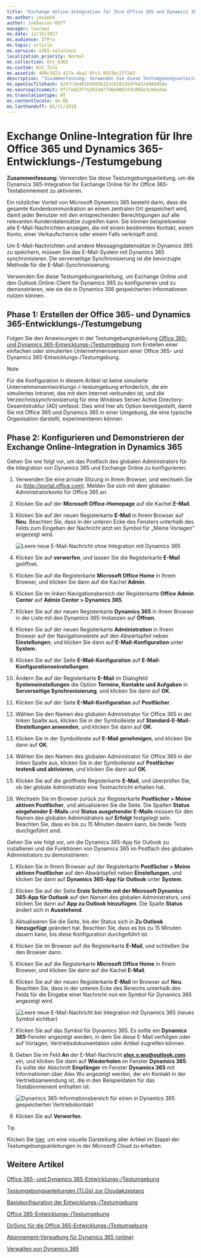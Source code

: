 ```yaml
---
title: "Exchange Online-Integration für Ihre Office 365 und Dynamics 365-Entwicklungs-/Testumgebung"
ms.author: josephd
author: JoeDavies-MSFT
manager: laurawi
ms.date: 12/15/2017
ms.audience: ITPro
ms.topic: article
ms.service: o365-solutions
localization_priority: Normal
ms.collection: Ent_O365
ms.custom: Ent_TLGs
ms.assetid: 499c5823-427a-4ba2-8fc1-9553bc2ff2d3
description: "Zusammenfassung: Verwenden Sie diese Testumgebungsanleitung, um die Dynamics 365-Integration für Exchange Online für Ihr Office 365-Testabonnement zu aktivieren."
ms.openlocfilehash: b297c3e461b5695b323c619145df64524989d58a
ms.sourcegitcommit: 9f1fe023f7e2924477d6e9003fdc805e3cb6e2be
ms.translationtype: HT
ms.contentlocale: de-DE
ms.lasthandoff: 01/11/2018
---
```

# <a name="exchange-online-integration-for-your-office-365-and-dynamics-365-devtest-environment"></a>Exchange Online-Integration für Ihre Office 365 und Dynamics 365-Entwicklungs-/Testumgebung

 **Zusammenfassung:** Verwenden Sie diese Testumgebungsanleitung, um die Dynamics 365-Integration für Exchange Online für Ihr Office 365-Testabonnement zu aktivieren.
  
Ein nützlicher Vorteil von Microsoft Dynamics 365 besteht darin, dass die gesamte Kundenkommunikation an einem zentralen Ort gespeichert wird, damit jeder Benutzer mit den entsprechenden Berechtigungen auf alle relevanten Kundendatensätze zugreifen kann. Sie können beispielsweise alle E-Mail-Nachrichten anzeigen, die mit einem bestimmten Kontakt, einem Konto, einer Verkaufschance oder einem Falls verknüpft sind.
  
Um E-Mail-Nachrichten und andere Messagingdatensätze in Dynamics 365 zu speichern, müssen Sie das E-Mail-System mit Dynamics 365 synchronisieren. Die serverseitige Synchronisierung ist die bevorzugte Methode für die E-Mail-Synchronisierung.
  
Verwenden Sie diese Testumgebungsanleitung, um Exchange Online und den Outlook Online-Client für Dynamics 365 zu konfigurieren und zu demonstrieren, wie sie die in Dynamics 356 gespeicherten Informationen nutzen können. 
  
## <a name="phase-1-build-out-the-office-365-and-dynamics-365-devtest-environment"></a>Phase 1: Erstellen der Office 365- und Dynamics 365-Entwicklungs-/Testumgebung

Folgen Sie den Anweisungen in der Testumgebungsanleitung [Office 365- und Dynamics 365-Entwicklungs-/Testumgebung](office-365-and-dynamics-365-dev-test-environment.md) zum Erstellen einer einfachen oder simulierten Unternehmensversion einer Office 365- und Dynamics 365-Entwicklungs-/Testumgebung.
  
> [!NOTE]
> Für die Konfiguration in diesem Artikel ist keine simulierte Unternehmensentwicklungs-/-testumgebung erforderlich, die ein simuliertes Intranet, das mit dem Internet verbunden ist, und die Verzeichnissynchronisierung für eine Windows Server Active Directory-Gesamtstruktur (AD) umfasst. Dies wird hier als Option bereitgestellt, damit Sie mit Office 365 und Dynamics 365 in einer Umgebung, die eine typische Organisation darstellt, experimentieren können. 
  
## <a name="phase-2-configure-and-demonstrate-dynamics-365-integration-in-exchange-online"></a>Phase 2: Konfigurieren und Demonstrieren der Exchange Online-Integration in Dynamics 365

Gehen Sie wie folgt vor, um das Postfach des globalen Administrators für die Integration von Dynamics 365 und Exchange Online zu konfigurieren:
  
1. Verwenden Sie eine private Sitzung in Ihrem Browser, und wechseln Sie zu [(http://portal.office.com)]((http://portal.office.com)). Melden Sie sich mit dem globalen Administratorkonto für Office 365 an.
    
2. Klicken Sie auf der **Microsoft Office-Homepage** auf die Kachel **E-Mail**.
    
3. Klicken Sie auf der neuen Registerkarte **E-Mail** in Ihrem Browser auf **Neu**. Beachten Sie, dass in der unteren Ecke des Fensters unterhalb des Felds zum Eingeben der Nachricht jetzt ein Symbol für „Meine Vorlagen" angezeigt wird.
    
     ![Leere neue E-Mail-Nachricht ohne Integration mit Dynamics 365](images/879b54fd-a68f-4581-9f89-d5050df6f4de.png)
  
4. Klicken Sie auf **verwerfen**, und lassen Sie die Registerkarte **E-Mail** geöffnet.
    
5. Klicken Sie auf die Registerkarte **Microsoft Office Home** in Ihrem Browser, und klicken Sie dann auf die Kachel **Admin**.
    
6. Klicken Sie im linken Navigationsbereich der Registerkarte **Office Admin Center** auf **Admin Center > Dynamics 365**.
    
7. Klicken Sie auf der neuen Registerkarte **Dynamics 365** in Ihrem Browser in der Liste mit den Dynamics 365-Instanzen auf **Öffnen**.
    
8. Klicken Sie auf der neuen Registerkarte **Administration** in Ihrem Browser auf der Navigationsleiste auf den Abwärtspfeil neben **Einstellungen**, und klicken Sie dann auf **E-Mail-Konfiguration** unter **System**.
    
9.  Klicken Sie auf der Seite **E-Mail-Konfiguration** auf **E-Mail-Konfigurationseinstellungen**.
    
10. Ändern Sie auf der Registerkarte **E-Mail** im Dialogfeld **Systemeinstellungen** die Option **Termine, Kontakte und Aufgaben** in **Serverseitige Synchronisierung**, und klicken Sie dann auf **OK**.
    
11. Klicken Sie auf der Seite **E-Mail-Konfiguration** auf **Postfächer**.
    
12. Wählen Sie den Namen des globalen Administrator für Office 365 in der linken Spalte aus, klicken Sie in der Symbolleiste auf **Standard-E-Mail-Einstellungen anwenden**, und klicken Sie dann auf **OK**.
    
13. Klicken Sie in der Symbolleiste auf **E-Mail genehmigen**, und klicken Sie dann auf **OK**.
    
14. Wählen Sie den Namen des globalen Administrator für Office 365 in der linken Spalte aus, klicken Sie in der Symbolleiste auf **Postfächer testen&amp; und aktivieren**, und klicken Sie dann auf **OK**.
    
15. Klicken Sie auf die geöffnete Registerkarte **E-Mail**, und überprüfen Sie, ob der globale Administrator eine Testnachricht erhalten hat.
    
16. Wechseln Sie im Browser zurück zur Registerkarte **Postfächer > Meine aktiven Postfächer**, und aktualisieren Sie die Seite. Die Spalten **Status eingehender E-Mails** und **Status ausgehender E-Mails** müssen für den Namen des globalen Administrators auf **Erfolgt** festgelegt sein. Beachten Sie, dass es bis zu 15 Minuten dauern kann, bis beide Tests durchgeführt sind.
    
Gehen Sie wie folgt vor, um die Dynamics 365-App für Outlook zu installieren und die Funktionen von Dynamics 365 im Postfach des globalen Administrators zu demonstrieren:
  
1. Klicken Sie in Ihrem Browser auf der Registerkarte **Postfächer > Meine aktiven Postfächer** auf den Abwärtspfeil neben **Einstellungen**, und klicken Sie dann auf **Dynamics 365-App für Outlook** unter **System**.
    
2. Klicken Sie auf der Seite **Erste Schritte mit der Microsoft Dynamics 365-App für Outlook** auf den Namen des globalen Administrators, und klicken Sie dann auf **App zu Outlook hinzufügen**. Die Spalte **Status** ändert sich in **Ausstehend**.
    
3. Aktualisieren Sie die Seite, bis der Status sich in **Zu Outlook hinzugefügt** geändert hat. Beachten Sie, dass es bis zu 15 Minuten dauern kann, bis diese Konfiguration durchgeführt ist.
    
4. Klicken Sie im Browser auf die Registerkarte **E-Mail**, und schließen Sie den Browser dann.
    
5. Klicken Sie auf die Registerkarte **Microsoft Office Home** in Ihrem Browser, und klicken Sie dann auf die Kachel **E-Mail**.
    
6. Klicken Sie auf der neuen Registerkarte **E-Mail** im Browser auf **Neu**. Beachten Sie, dass in der unteren Ecke des Bereichs unterhalb des Felds für die Eingabe einer Nachricht nun ein Symbol für Dynamics 365 angezeigt wird.
    
     ![Leere neue E-Mail-Nachricht bei Integration mit Dynamics 365 (neues Symbol sichtbar)](images/ecb822e1-45fe-4481-99a1-294317d1d2de.png)
  
7. Klicken Sie auf das Symbol für Dynamics 365. Es sollte ein **Dynamics 365**-Fenster angezeigt werden, in dem Sie diese E-Mail verfolgen oder auf Vorlagen, Vertriebsdokumentation oder Artikel zugreifen können.
    
8. Geben Sie im Feld **An** der E-Mail-Nachricht **alex.y.wu@outlook.com** ein, und klicken Sie dann auf **Wiederholen** im Fenster **Dynamics 365**. Es sollte der Abschnitt **Empfänger** im Fenster **Dynamics 365** mit Informationen über Alex Wu angezeigt werden, der ein Kontakt in der Vertriebsanwendung ist, die in den Beispieldaten für das Testabonnement enthalten ist.
    
     ![Dynamics 365-Informationsbereich für einen in Dynamics 365 gespeicherten Vertriebskontakt](images/a010fa5f-3f1b-47d4-ab5e-d00d85a24a3f.png)
  
9. Klicken Sie auf **Verwerfen**.

> [!TIP]
> Klicken Sie [hier]((http://aka.ms/catlgstack)), um eine visuelle Darstellung aller Artikel im Stapel der Testumgebungsanleitungen in der Microsoft Cloud zu erhalten.
    
## <a name="see-also"></a>Weitere Artikel

[Office 365- und Dynamics 365-Entwicklungs-/Testumgebung](office-365-and-dynamics-365-dev-test-environment.md)
  
[Testumgebungsanleitungen (TLGs) zur Cloudakzeptanz](cloud-adoption-test-lab-guides-tlgs.md)
  
[Basiskonfiguration der Entwicklungs-/Testumgebung](base-configuration-dev-test-environment.md)
  
[Office 365-Entwicklungs-/Testumgebung](office-365-dev-test-environment.md)
  
[DirSync für die Office 365-Entwicklungs-/Testumgebung](dirsync-for-your-office-365-dev-test-environment.md)

[Abonnement-Verwaltung für Dynamics 365 (online)]((https://technet.microsoft.com/library/jj679903.aspx))
  
[Verwalten von Dynamics 365]((https://technet.microsoft.com/library/dn531101.aspx))


